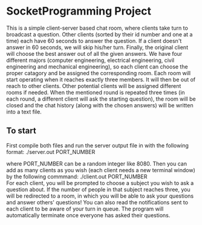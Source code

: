 <h1> SocketProgramming Project </h1>

This is a simple client-server based chat room, where clients take turn to broadcast a question. Other clients (sorted by their id number and one at a time) each have 60 seconds to 
answer the question. If a client doesn't answer in 60 seconds, we will skip his/her turn.
Finally, the original client will choose the best answer out of all the given answers.
We have four different majors (computer engineering, electrical engineering, civil engineering and mechanical engineering), so each client can choose the proper catagory
and be assigned the corresponding room. Each room will start operating when it reaches exactly three members. It will then be out of reach to other clients. Other potential
clients will be assigned different rooms if needed.
When the mentioned round is repeated three times (in each round, a different client will ask the starting question), the room will be closed and the chat history (along with the
chosen answers) will be written into a text file.

<h2> To start </h2>
First compile both files and run the server output file in with the following format:
./server.out PORT_NUMBER

where PORT_NUMBER can be a random integer like 8080.
Then you can add as many clients as you wish (each client needs a new terminal window) by the following commmand:
./client.out PORT_NUMBER\
For each client, you will be prompted to choose a subject you wish to ask a question about.
If the number of people in that subject reaches three, you will be redirected to a room, in which you will be able to ask your questions and answer others' questions!
You can also read the notifications sent to each client to be aware of your turn in queue. The program will automatically terminate once everyone has asked their questions.

